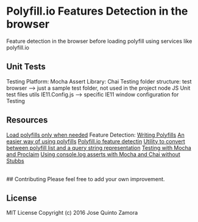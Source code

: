 # Polyfill.io Features Detection in the browser
Feature detection in the browser before loading polyfill using services like polyfill.io


## Unit Tests
Testing Platform: Mocha
Assert Library: Chai
Testing folder structure:
    test 
        browser --> just a sample test folder, not used in the project
        node
            JS Unit test files
        utils
            IE11.Config.js --> specific IE11 window configuration for Testing



## Resources
[Load polyfills only when needed](https://philipwalton.com/articles/loading-polyfills-only-when-needed)
Feature Detection: 
    [Writing Polyfills](https://addyosmani.com/blog/writing-polyfills)
    [An easier way of using polyfills](https://hacks.mozilla.org/2014/11/an-easier-way-of-using-polyfills)
    [Polyfill.io feature detectin](https://polyfill.io/v2/docs/examples#feature-detection)
[Utility to convert between polyfill list and a query string representation](https://github.com/Financial-Times/polyfill-service/blob/master/service/PolyfillSet.js)
[Testing with Mocha and Proclaim](https://github.com/Financial-Times/polyfill-service/blob/master/test/node/lib/test_aliases.js)
[Using console.log asserts with Mocha and Chai without Stubbs](https://github.com/mochajs/mocha/wiki/Mess-with-globals)

<br />
## Contributing
Please feel free to add your own improvement.

## License
MIT License
Copyright (c) 2016 Jose Quinto Zamora
